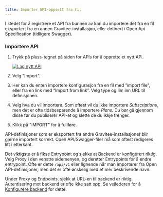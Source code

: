 ```yaml
---
title: Importer API-oppsett fra fil
---
```


I stedet for å registrere et API fra bunnen av kan du importere det fra en fil
eksportert fra en annen Gravitee-installasjon, eller definert i Open Api
Specification (tidligere Swagger).

### Importere API

1. Trykk på pluss-tegnet på siden for APIs for å opprette et nytt API.

   [![Lag nytt API](/datadeling/img/image-20200928121338-1.png)](/datadeling/img/image-20200928121338-1.png)

2. Velg "Import".

3. Her kan du enten importere konfigurasjon fra en fil med "import file", eller fra en link med "Import from link". Velg type og lim inn
   URL til definisjonen.

4. Velg hva du vil importere. Som oftest vil du ikke importere _Subscriptions_,
   men det er ofte tidsbesparende å importere _Plans_. Du bør gå gjennom disse
   før du publiserer API-et og slette de du ikkje trenger.
5. Klikk på "IMPORT" for å fullføre.

API-definisjoner som er eksportert fra andre Gravitee-installasjoner blir
gjerne importert korrekt. Open API/Swagger-filer må som oftest redigeres litt i
etterkant.

Det viktigste er å fikse Entrypoint og sjekke at Backend er konfigurert riktig.
Velg Proxy i den venstre sidemenyen, og deretter Entrypoints for å endre
entrypoint. Ofte er dette `/api/v1` eller lignende når man importerer fra Open
API-definisjoner, men det er ofte ønskelig med et mer beskrivende navn.

Under Proxy og Endpoints, sjekk at URL-en til backend er riktig. Autentisering
mot backend er ofte ikke satt opp. Se veilederen for å [Konfigurere
backend](/docs/datadeling/veiledere/api-manager/backend)
for dette.
